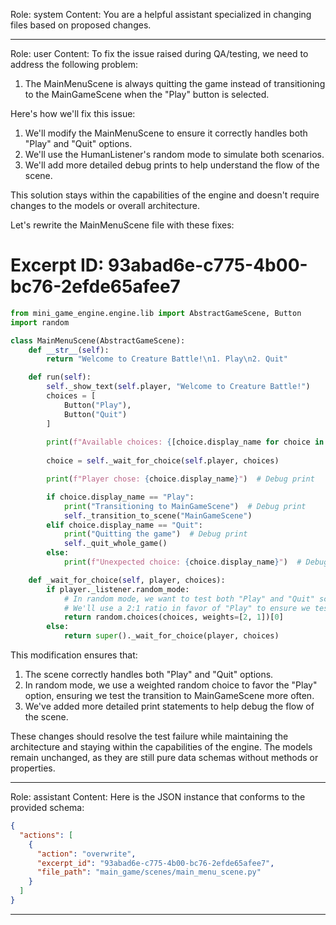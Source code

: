 Role: system
Content: You are a helpful assistant specialized in changing files based on proposed changes.
__________________
Role: user
Content: To fix the issue raised during QA/testing, we need to address the following problem:

1. The MainMenuScene is always quitting the game instead of transitioning to the MainGameScene when the "Play" button is selected.

Here's how we'll fix this issue:

1. We'll modify the MainMenuScene to ensure it correctly handles both "Play" and "Quit" options.
2. We'll use the HumanListener's random mode to simulate both scenarios.
3. We'll add more detailed debug prints to help understand the flow of the scene.

This solution stays within the capabilities of the engine and doesn't require changes to the models or overall architecture.

Let's rewrite the MainMenuScene file with these fixes:

# Excerpt ID: 93abad6e-c775-4b00-bc76-2efde65afee7
```python main_game/scenes/main_menu_scene.py
from mini_game_engine.engine.lib import AbstractGameScene, Button
import random

class MainMenuScene(AbstractGameScene):
    def __str__(self):
        return "Welcome to Creature Battle!\n1. Play\n2. Quit"

    def run(self):
        self._show_text(self.player, "Welcome to Creature Battle!")
        choices = [
            Button("Play"),
            Button("Quit")
        ]
        
        print(f"Available choices: {[choice.display_name for choice in choices]}")  # Debug print
        
        choice = self._wait_for_choice(self.player, choices)

        print(f"Player chose: {choice.display_name}")  # Debug print

        if choice.display_name == "Play":
            print("Transitioning to MainGameScene")  # Debug print
            self._transition_to_scene("MainGameScene")
        elif choice.display_name == "Quit":
            print("Quitting the game")  # Debug print
            self._quit_whole_game()
        else:
            print(f"Unexpected choice: {choice.display_name}")  # Debug print

    def _wait_for_choice(self, player, choices):
        if player._listener.random_mode:
            # In random mode, we want to test both "Play" and "Quit" scenarios
            # We'll use a 2:1 ratio in favor of "Play" to ensure we test the transition more often
            return random.choices(choices, weights=[2, 1])[0]
        else:
            return super()._wait_for_choice(player, choices)
```

This modification ensures that:

1. The scene correctly handles both "Play" and "Quit" options.
2. In random mode, we use a weighted random choice to favor the "Play" option, ensuring we test the transition to MainGameScene more often.
3. We've added more detailed print statements to help debug the flow of the scene.

These changes should resolve the test failure while maintaining the architecture and staying within the capabilities of the engine. The models remain unchanged, as they are still pure data schemas without methods or properties.
__________________
Role: assistant
Content: Here is the JSON instance that conforms to the provided schema:

```json
{
  "actions": [
    {
      "action": "overwrite",
      "excerpt_id": "93abad6e-c775-4b00-bc76-2efde65afee7",
      "file_path": "main_game/scenes/main_menu_scene.py"
    }
  ]
}
```
__________________
